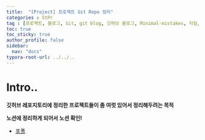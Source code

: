 ```yaml
---
title:  "[Project] 프로젝트 Git Repo 정리"
categories : StPr
tag : [프로젝트, 블로그, Git, git blog, 깃허브 블로그, Minimal-mistakes, 지킬, jekyll]
toc: true
toc_sticky: true
author_profile: false
sidebar:
  nav: "docs"
typora-root-url: ../../..
---
```




# Intro..

**깃허브 레포지토리에 정리한 프로젝트들이 좀 여럿 있어서 정리해두려는 목적**

**노션에 정리하게 되어서 노션 확인!**

* [포폴](https://www.notion.so/cb0107a0abd145aa950182219a20255d?pvs=4)

<br><br>
